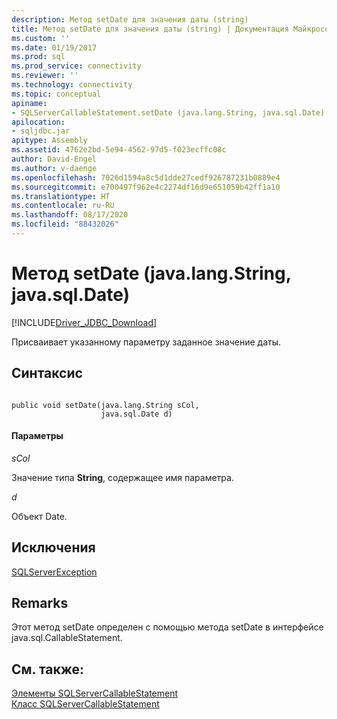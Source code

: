 ```yaml
---
description: Метод setDate для значения даты (string)
title: Метод setDate для значения даты (string) | Документация Майкрософт
ms.custom: ''
ms.date: 01/19/2017
ms.prod: sql
ms.prod_service: connectivity
ms.reviewer: ''
ms.technology: connectivity
ms.topic: conceptual
apiname:
- SQLServerCallableStatement.setDate (java.lang.String, java.sql.Date)
apilocation:
- sqljdbc.jar
apitype: Assembly
ms.assetid: 4762e2bd-5e94-4562-97d5-f023ecffc08c
author: David-Engel
ms.author: v-daenge
ms.openlocfilehash: 7026d1594a8c5d1dde27cedf926787231b0889e4
ms.sourcegitcommit: e700497f962e4c2274df16d9e651059b42ff1a10
ms.translationtype: HT
ms.contentlocale: ru-RU
ms.lasthandoff: 08/17/2020
ms.locfileid: "88432026"
---
```

# <a name="setdate-method-javalangstring-javasqldate"></a>Метод setDate (java.lang.String, java.sql.Date)
[!INCLUDE[Driver_JDBC_Download](../../../includes/driver_jdbc_download.md)]

  Присваивает указанному параметру заданное значение даты.  
  
## <a name="syntax"></a>Синтаксис  
  
```  
  
public void setDate(java.lang.String sCol,  
                    java.sql.Date d)  
```  
  
#### <a name="parameters"></a>Параметры  
 *sCol*  
  
 Значение типа **String**, содержащее имя параметра.  
  
 *d*  
  
 Объект Date.  
  
## <a name="exceptions"></a>Исключения  
 [SQLServerException](../../../connect/jdbc/reference/sqlserverexception-class.md)  
  
## <a name="remarks"></a>Remarks  
 Этот метод setDate определен с помощью метода setDate в интерфейсе java.sql.CallableStatement.  
  
## <a name="see-also"></a>См. также:  
 [Элементы SQLServerCallableStatement](../../../connect/jdbc/reference/sqlservercallablestatement-members.md)   
 [Класс SQLServerCallableStatement](../../../connect/jdbc/reference/sqlservercallablestatement-class.md)  
  
  
